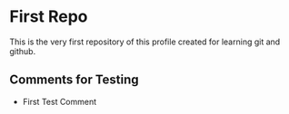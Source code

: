 # First Repo 
This is the very first repository of this profile created for learning git and github.

## Comments for Testing

- First Test Comment
